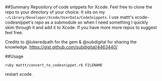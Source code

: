 ##Summary
Repository of code snippets for Xcode. Feel free to clone the repo to your directory of your choice. It sits on my `~/Library/Developer/Xcode/UserData/CodeSnippets`. I use mattt's xcode-codesnippet's repo as a submodule so when I need something I quickly skim through it and add it to Xcode. If you have more more repos to suggest feel free.

Credits to @lukeredpath for the gem & @subdigital for sharing the knowledge.  https://gist.github.com/subdigital/4463440/

##Usage
```
ruby mattt/convert_to_codesnippet.rb FILENAME
```

restart xcode.
